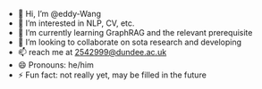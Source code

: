 - 👋 Hi, I’m @eddy-Wang
- 👀 I’m interested in NLP, CV, etc.
- 🌱 I’m currently learning GraphRAG and the relevant prerequisite
- 💞️ I’m looking to collaborate on sota research and developing
- 📫 reach me at 2542999@dundee.ac.uk
- 😄 Pronouns: he/him
- ⚡ Fun fact: not really yet, may be filled in the future

<!---
eddy-Wang/eddy-Wang is a ✨ special ✨ repository because its `README.md` (this file) appears on your GitHub profile.
You can click the Preview link to take a look at your changes.
--->
